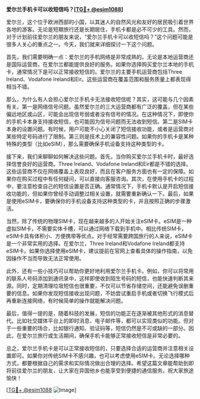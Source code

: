 **爱尔兰手机卡可以收短信吗？[[TG💪+ @esim1088](https://t.me/s/esim1088)]**

爱尔兰，这个位于欧洲西部的小国，以其迷人的自然风光和友好的居民吸引着世界各地的游客。无论是短期旅行还是长期居住，手机卡都是必不可少的工具。然而，对于计划前往爱尔兰的朋友来说，“爱尔兰手机卡可以收短信吗？”这个问题可能是很多人关心的重点之一。今天，我们就来详细探讨一下这个问题。

首先，我们需要明确一点：爱尔兰的手机网络是非常成熟的。无论是本地运营商还是国际运营商，在爱尔兰都能提供良好的服务。如果你选择购买爱尔兰本地的手机卡，通常情况下是可以正常接收短信的。爱尔兰的主要手机运营商包括Three Ireland、Vodafone Ireland和Eir。这些运营商在覆盖范围和服务质量上都表现得相当不错。

那么，为什么有人会担心爱尔兰手机卡无法接收短信呢？其实，这可能与几个因素有关。第一是网络信号问题。虽然爱尔兰的三大运营商都有广泛的覆盖，但在某些偏远地区或山区，可能会出现信号弱或者没有信号的情况。在这种情况下，即使你的手机卡本身支持接收短信，也可能因为信号问题而无法收到短信。第二是SIM卡本身的设置问题。有时候，用户可能不小心关闭了短信接收功能，或者是运营商对某些特定号码进行了限制。第三则是技术上的兼容性问题。如果你的手机卡是某种特殊的类型（比如eSIM），那么需要确保手机设备支持这种类型的卡。

接下来，我们来聊聊如何解决这些问题。首先，当你购买爱尔兰手机卡时，最好选择信誉良好的运营商。Three Ireland、Vodafone Ireland和Eir都是不错的选择。这些运营商不仅在网络覆盖上表现良好，而且在客户服务方面也有一定的保障。如果你在购买过程中有任何疑问，可以直接向客服咨询。其次，在使用手机卡的过程中，要注意检查自己的短信设置是否正确。通常情况下，手机卡默认是开启短信接收功能的，但如果你曾经手动调整过相关设置，就需要重新确认一下。最后，如果是使用eSIM卡，要确保你的手机设备支持这种类型的卡，并且按照正确的步骤激活。

当然，除了传统的物理SIM卡，现在越来越多的人开始关注eSIM卡。eSIM是一种虚拟SIM卡，不需要实体卡槽，可以通过网络下载到手机中。相比传统SIM卡，eSIM卡具有体积小、方便携带等优点。对于经常需要跨国旅行的人来说，eSIM卡是一个非常实用的选择。在爱尔兰，Three Ireland和Vodafone Ireland都支持eSIM卡。如果你选择使用eSIM卡，建议提前在官网上查看具体的操作指南，以免因操作不当而导致无法正常使用。

此外，还有一些小技巧可以帮助你更好地利用爱尔兰手机卡。例如，你可以将常用的联系人号码添加到通讯录中，这样即使收到陌生号码的短信，也能快速判断其来源。同时，定期清理垃圾短信也很重要，不仅可以节省存储空间，还能避免误删重要的信息。如果你发现短信接收出现问题，不妨尝试重启手机或者切换飞行模式后再重新连接网络，有时候简单的操作就能解决问题。

最后，值得一提的是，随着科技的发展，短信的功能正在逐渐被其他形式的消息替代。比如社交媒体平台上的即时消息、电子邮件等，都可以实现类似的功能。但对于一些重要的场合，比如银行通知、验证码等，短信仍然是不可或缺的一部分。因此，在爱尔兰旅行或生活期间，确保手机卡能够正常接收短信是非常必要的。

总之，爱尔兰手机卡是可以正常接收短信的，只要选择合适的运营商并注意相关设置即可。如果你对传统SIM卡不感兴趣，也可以考虑使用eSIM卡。无论选择哪种方式，都要根据自己的需求和实际情况做出合理的选择。希望这篇文章能帮助到即将前往爱尔兰的朋友，让大家在异国他乡也能享受到便捷的通信服务。祝大家旅途愉快！

[[TG💪+ @esim1088](https://t.me/s/esim1088) ![Image](https://i.postimg.cc/4NQfJmqS/Snipaste-2025-05-13-00-14-12.png)]